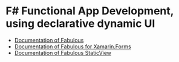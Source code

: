 F# Functional App Development, using declarative dynamic UI
========

* [Documentation of Fabulous](https://fsprojects.github.io/Fabulous/Fabulous/)
* [Documentation of Fabulous for Xamarin.Forms](https://fsprojects.github.io/Fabulous/Fabulous.XamarinForms/)
* [Documentation of Fabulous StaticView](https://fsprojects.github.io/Fabulous/Fabulous.StaticView/)